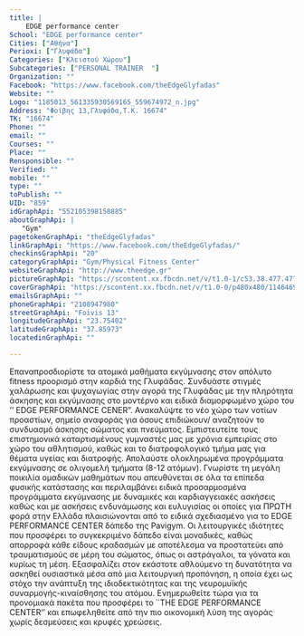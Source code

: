 ```yaml
---
title: |
    EDGE performance center
School: "EDGE performance center"
Cities: ["Αθήνα"]
Perioxi: ["Γλυφάδα"]
Categories: ["Κλειστού Χώρου"]
Subcategories: ["PERSONAL TRAINER  "]
Organization: ""
Facebook: "https://www.facebook.com/theEdgeGlyfadas"
Website: ""
Logo: "1185013_561335930569165_559674972_n.jpg"
Address: "Φοίβης 13,Γλυφάδα,Τ.Κ. 16674"
TK: "16674"
Phone: ""
email: ""
Courses: ""
Place: ""
Rensponsible: ""
Verified: ""
mobile: ""
type: ""
toPublish: ""
UID: "859"
idGraphApi: "552105398158885"
aboutGraphApi: | 
   "Gym"
pagetokenGraphApi: "theEdgeGlyfadas"
linkGraphApi: "https://www.facebook.com/theEdgeGlyfadas/"
checkinsGraphApi: "20"
categoryGraphApi: "Gym/Physical Fitness Center"
websiteGraphApi: "http://www.theedge.gr"
pictureGraphApi: "https://scontent.xx.fbcdn.net/v/t1.0-1/c53.38.477.477/s50x50/1185013_561335930569165_559674972_n.jpg?oh=88e827e0e5b2122b2752070cccf5ea95&amp;oe=5B44F917"
coverGraphApi: "https://scontent.xx.fbcdn.net/v/t1.0-0/p480x480/1146469_552107188158706_1907804732_n.jpg?oh=ac44b6111a5f6ce5839175bfc50d15c3&amp;oe=5B47A929"
emailsGraphApi: ""
phoneGraphApi: "2108947980"
streetGraphApi: "Foivis 13"
longitudeGraphApi: "23.75402"
latitudeGraphApi: "37.85973"
locatedinGraphApi: ""

---
```


Eπαναπροσδιορίστε τα ατομικά μαθήματα εκγύμνασης στον απόλυτο fitness προορισμό στην καρδιά της Γλυφάδας. Συνδυάστε στιγμές χαλάρωσης και ψυχαγωγίας στην αγορά της Γλυφάδας με την πληρότητα άσκησης και εκγύμνασης στο μοντέρνο και ειδικά διαμορφωμένο χώρο του ‘’ EDGE PERFORMANCE CENER”. Ανακαλύψτε το νέο χώρο των νοτίων προαστίων, σημείο αναφοράς για όσους επιδιώκουν/ αναζητούν το συνδυασμό άσκησης σώματος και πνεύματος. Εμπιστευτείτε τους επιστημονικά καταρτισμένους γυμναστές μας με χρόνια εμπειρίας στο χώρο του αθλητισμού, καθώς και το διατροφολογικό τμήμα μας για θέματα υγείας και διατροφής. Απολαύστε ολοκληρωμένα προγράμματα εκγύμνασης σε ολιγομελή τμήματα (8-12 ατόμων). Γνωρίστε τη μεγάλη ποικιλία ομαδικών μαθημάτων που απευθύνεται σε όλα τα επίπεδα φυσικής κατάστασης και περιλαμβάνει ειδικά προσαρμοσμένα προγράμματα εκγύμνασης με δυναμικές και καρδιαγγειακές ασκήσεις καθώς και με ασκήσεις ενδυνάμωσης και ευλυγισίας οι οποίες για ΠΡΩΤΗ φορά στην Ελλάδα πλαισιώνονται από το ειδικά σχεδιασμένο για το EDGE PERFORMANCE CENTER δάπεδο της Pavigym. Οι λειτουργικές ιδιότητες που προσφέρει το συγκεκριμένο δάπεδο είναι μοναδικές, καθώς απορροφά κάθε είδους κραδασμών με αποτέλεσμα να προστατεύει από τραυματισμούς σε μέρη του σώματος, όπως οι αστράγαλοι, τα γόνατα και κυρίως τη μέση. Εξασφαλίζει στον εκάστοτε αθλούμενο τη δυνατότητα να ασκηθεί ουσιαστικά μέσα από μια λειτουργική προπόνηση, η οποία έχει ως στόχο την ανάπτυξη της ιδιοδεκτικότητας και της νευρομυϊκής συναρμογής-κιναίσθησης του ατόμου. Ενημερωθείτε τώρα για τα προνομιακά πακέτα που προσφέρει το ΄΄THE EDGE PERFORMANCE CENTER‘’ και επωφεληθείτε από την πιο οικονομική λύση της αγοράς χωρίς δεσμεύσεις και κρυφές χρεώσεις. 


